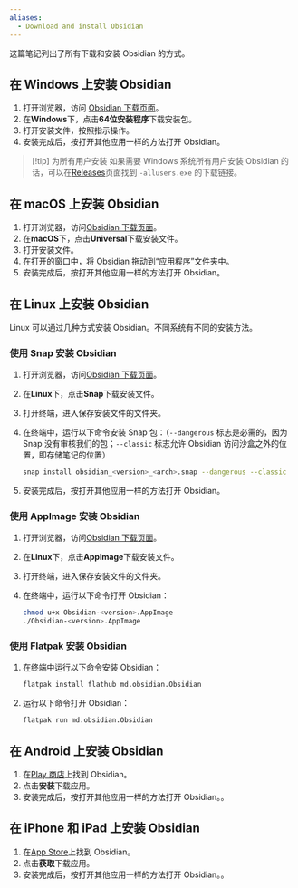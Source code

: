 ```yaml
---
aliases:
  - Download and install Obsidian
---
```


这篇笔记列出了所有下载和安装 Obsidian 的方式。

## 在 Windows 上安装 Obsidian

1. 打开浏览器，访问 [Obsidian 下载页面](https://obsidian.md/download)。
2. 在**Windows**下，点击**64位安装程序**下载安装包。
3. 打开安装文件，按照指示操作。
4. 安装完成后，按打开其他应用一样的方法打开 Obsidian。

> [!tip] 为所有用户安装
> 如果需要 Windows 系统所有用户安装 Obsidian 的话，可以在[Releases](https://github.com/obsidianmd/obsidian-releases/releases)页面找到 `-allusers.exe` 的下载链接。

## 在 macOS 上安装 Obsidian

1. 打开浏览器，访问[Obsidian 下载页面](https://obsidian.md/download)。
2. 在**macOS**下，点击**Universal**下载安装文件。
3. 打开安装文件。
4. 在打开的窗口中，将 Obsidian 拖动到“应用程序”文件夹中。
5. 安装完成后，按打开其他应用一样的方法打开 Obsidian。

## 在 Linux 上安装 Obsidian

Linux 可以通过几种方式安装 Obsidian。不同系统有不同的安装方法。

### 使用 Snap 安装 Obsidian

1. 打开浏览器，访问[Obsidian 下载页面](https://obsidian.md/download)。
2. 在**Linux**下，点击**Snap**下载安装文件。
3. 打开终端，进入保存安装文件的文件夹。
4. 在终端中，运行以下命令安装 Snap 包：（`--dangerous` 标志是必需的，因为 Snap 没有审核我们的包；`--classic` 标志允许 Obsidian 访问沙盒之外的位置，即存储笔记的位置）

   ```bash
   snap install obsidian_<version>_<arch>.snap --dangerous --classic
   ```

5. 安装完成后，按打开其他应用一样的方法打开 Obsidian。

### 使用 AppImage 安装 Obsidian

1. 打开浏览器，访问[Obsidian 下载页面](https://obsidian.md/download)。
2. 在**Linux**下，点击**AppImage**下载安装文件。
3. 打开终端，进入保存安装文件的文件夹。
4. 在终端中，运行以下命令打开 Obsidian：

   ```bash
   chmod u+x Obsidian-<version>.AppImage
   ./Obsidian-<version>.AppImage
   ```

### 使用 Flatpak 安装 Obsidian

1. 在终端中运行以下命令安装 Obsidian：

   ```bash
   flatpak install flathub md.obsidian.Obsidian
   ```

2. 运行以下命令打开 Obsidian：

   ```bash
   flatpak run md.obsidian.Obsidian
   ```

## 在 Android 上安装 Obsidian

1. 在[Play 商店](https://play.google.com/store/apps/details?id=md.obsidian)上找到 Obsidian。
2. 点击**安装**下载应用。
3. 安装完成后，按打开其他应用一样的方法打开 Obsidian。。

## 在 iPhone 和 iPad 上安装 Obsidian

1. 在[App Store](https://apps.apple.com/us/app/obsidian-connected-notes/id1557175442)上找到 Obsidian。
2. 点击**获取**下载应用。
3. 安装完成后，按打开其他应用一样的方法打开 Obsidian。。